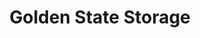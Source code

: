 ---
title: "Golden State Storage"
url: /north-hills/golden-state-storage-sepulveda-boulevard/
shop: storage rental
---